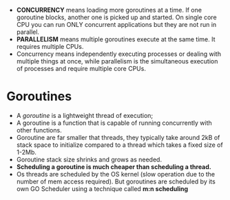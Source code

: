 - **CONCURRENCY** means loading more goroutines at a time. If one goroutine blocks, another one is picked up and started. On single core CPU you can run ONLY concurrent applications but they are not run in parallel.
- **PARALLELISM** means multiple goroutines execute at the same time. It requires multiple CPUs.
- Concurrency means independently executing processes or dealing with multiple things at once, while parallelism is the simultaneous execution of processes and require multiple core CPUs.

# Goroutines
- A *goroutine* is a lightweight thread of execution;
- A goroutine is a function that is capable of running concurrently with other functions.
- Goroutine are far smaller that threads, they typically take around 2kB of stack space to initialize compared to a thread which takes a fixed size of 1-2Mb.
- Goroutine stack size shrinks and grows as needed.
- **Scheduling a goroutine is much cheaper than scheduling a thread.**
- Os threads are scheduled by the OS kernel (slow operation due to the number of mem access required).
    But goroutines are scheduled by its own GO Scheduler using a technique called **m:n scheduling**


